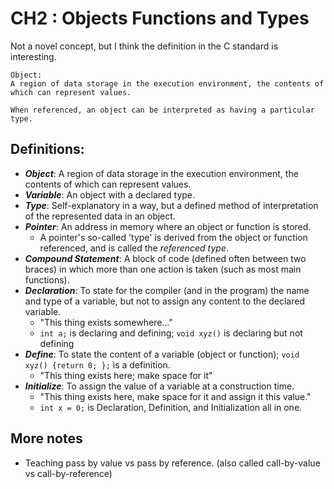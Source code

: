 # CH2 : Objects Functions and Types

Not a novel concept, but I think the definition in the C standard is interesting.

```
Object:
A region of data storage in the execution environment, the contents of which can represent values.

When referenced, an object can be interpreted as having a particular type.
```

## Definitions:

- ***Object***: A region of data storage in the execution environment, the contents of which can represent values.
- ***Variable***: An object with a declared type.
- ***Type***: Self-explanatory in a way, but a defined method of interpretation of the represented data in an object.
- ***Pointer***: An address in memory where an object or function is stored.
    - A pointer's so-called 'type' is derived from the object or function referenced, and is called the *referenced type*.
- ***Compound Statement***: A block of code (defined often between two braces) in which more than one action is taken (such as most main functions).
- ***Declaration***: To state for the compiler (and in the program) the name and type of a variable, but not to assign any content to the declared variable.
    - "This thing exists somewhere..."
    - `int a;` is declaring and defining; `void xyz()` is declaring but not defining
- ***Define***: To state the content of a variable (object or function); `void xyz() {return 0; };` is a definition.
    - "This thing exists here; make space for it"
- ***Initialize***: To assign the value of a variable at a construction time.
    - "This thing exists here, make space for it and assign it this value."
    - `int x = 0;` is Declaration, Definition, and Initialization all in one.

## More notes

- Teaching pass by value vs pass by reference. (also called call-by-value vs call-by-reference)


